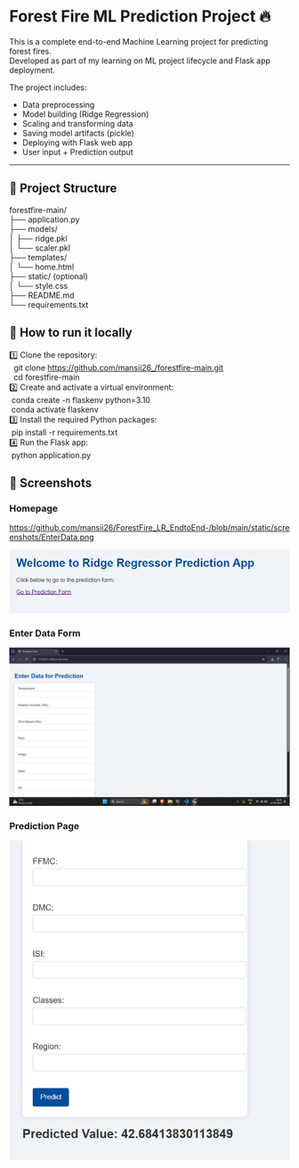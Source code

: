 # Forest Fire ML Prediction Project 🔥

This is a complete end-to-end Machine Learning project for predicting forest fires.  
Developed as part of my learning on ML project lifecycle and Flask app deployment.

The project includes:

- Data preprocessing  
- Model building (Ridge Regression)  
- Scaling and transforming data  
- Saving model artifacts (pickle)  
- Deploying with Flask web app  
- User input + Prediction output

---

## 📂 Project Structure

forestfire-main/<br>
├── application.py<br>
├── models/<br>
│   ├── ridge.pkl  
│   └── scaler.pkl  
├── templates/  
│   └── home.html  
├── static/ (optional)  
│   └── style.css  
├── README.md  
└── requirements.txt  

## 📂 How to run it locally
1️⃣ Clone the repository:<br>
   &nbsp; git clone https://github.com/mansii26_/forestfire-main.git<br>
    &nbsp; cd forestfire-main<br>
2️⃣ Create and activate a virtual environment:<br>
    &nbsp;conda create -n flaskenv python=3.10<br>
    &nbsp;conda activate flaskenv<br>
3️⃣ Install the required Python packages:<br>
      &nbsp;pip install -r requirements.txt<br>
4️⃣ Run the Flask app: <br>
      &nbsp;python application.py<br>

 ## 📸 Screenshots  

### Homepage
https://github.com/mansii26/ForestFire_LR_EndtoEnd-/blob/main/static/screenshots/EnterData.png

![Homepage](https://github.com/mansii26/ForestFire_LR_EndtoEnd-/blob/main/static/screenshots/Homepage.png?raw=true)

### Enter Data Form

![Enter Data Form](https://github.com/mansii26/ForestFire_LR_EndtoEnd-/blob/main/static/screenshots/EnterData.png)

### Prediction Page

![Prediction Page](https://github.com/mansii26/ForestFire_LR_EndtoEnd-/blob/main/static/screenshots/Prediction.png?raw=true)


    

